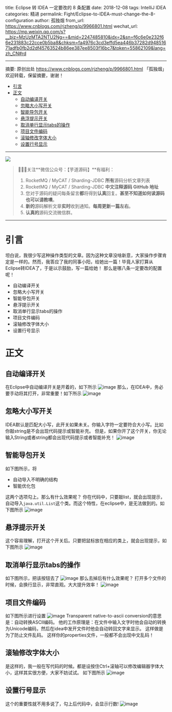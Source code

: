title: Eclipse 转 IDEA 一定要改的 8 条配置
date: 2018-12-08
tags: IntelliJ IDEA
categories: 精进
permalink: Fight/Eclipse-to-IDEA-must-change-the-8-configuration
author: 孤独烟
from_url: https://www.cnblogs.com/rjzheng/p/9966801.html
wechat_url: https://mp.weixin.qq.com/s?__biz=MzUzMTA2NTU2Ng==&mid=2247485810&idx=2&sn=f6c6e0e232f66e231883c22cce0b5ba8&chksm=fa4976c3cd3effd5ea446b37282d94851671adfb0fb2d2df45763524b86ee387ee8503f16bc7&token=55862109&lang=zh_CN#rd

-------

摘要: 原创出处 https://www.cnblogs.com/rjzheng/p/9966801.html 「孤独烟」欢迎转载，保留摘要，谢谢！

- [引言](http://www.iocoder.cn/Fight/Eclipse-to-IDEA-must-change-the-8-configuration/)
- [正文](http://www.iocoder.cn/Fight/Eclipse-to-IDEA-must-change-the-8-configuration/)
  - [自动编译开关](http://www.iocoder.cn/Fight/Eclipse-to-IDEA-must-change-the-8-configuration/)
  - [忽略大小写开关](http://www.iocoder.cn/Fight/Eclipse-to-IDEA-must-change-the-8-configuration/)
  - [智能导包开关](http://www.iocoder.cn/Fight/Eclipse-to-IDEA-must-change-the-8-configuration/)
  - [悬浮提示开关](http://www.iocoder.cn/Fight/Eclipse-to-IDEA-must-change-the-8-configuration/)
  - [取消单行显示tabs的操作](http://www.iocoder.cn/Fight/Eclipse-to-IDEA-must-change-the-8-configuration/)
  - [项目文件编码](http://www.iocoder.cn/Fight/Eclipse-to-IDEA-must-change-the-8-configuration/)
  - [滚轴修改字体大小](http://www.iocoder.cn/Fight/Eclipse-to-IDEA-must-change-the-8-configuration/)
  - [设置行号显示](http://www.iocoder.cn/Fight/Eclipse-to-IDEA-must-change-the-8-configuration/)

-------

![](http://www.iocoder.cn/images/common/wechat_mp_2017_07_31.jpg)

> 🙂🙂🙂关注**微信公众号：【芋道源码】**有福利：
> 1. RocketMQ / MyCAT / Sharding-JDBC **所有**源码分析文章列表
> 2. RocketMQ / MyCAT / Sharding-JDBC **中文注释源码 GitHub 地址**
> 3. 您对于源码的疑问每条留言**都**将得到**认真**回复。**甚至不知道如何读源码也可以请教噢**。
> 4. **新的**源码解析文章**实时**收到通知。**每周更新一篇左右**。
> 5. **认真的**源码交流微信群。

-------

# 引言

坦白说，我很少写这种操作类型的文章。因为这种文章没啥新意，大家操作步骤肯定是一样的。然而，我答应了我的同事小阳，给她出一篇！毕竟人家打算从Eclipse转IDEA了，于是以示鼓励，写一篇给她！
那么是哪八条一定要改的配置呢！

- 自动编译开关
- 忽略大小写开关
- 智能导包开关
- 悬浮提示开关
- 取消单行显示tabs的操作
- 项目文件编码
- 滚轴修改字体大小
- 设置行号显示

# 正文

## 自动编译开关

在Eclipse中自动编译开关是开着的，如下所示
![image](http://static.iocoder.cn/c39aaeb708abcd6cc8a3c1db580d5d58)
那么，在IDEA中，务必要手动将其打开，非常重要！如下所示
![image](http://static.iocoder.cn/f5d6d00c18596181ad8009f2de46a17b)

## 忽略大小写开关

IDEA默认是匹配大小写，此开关如果未关。你输入字符一定要符合大小写。比如你敲string是不会出现代码提示或智能补充。
但是，如果你开了这个开关，你无论输入String或者string都会出现代码提示或者智能补充！
![image](http://static.iocoder.cn/507bdad7be2a3705c9f905a0a264ccab)

## 智能导包开关

如下图所示，将

- 自动导入不明确的结构
- 智能优化包

这两个选项勾上。那么有什么效果呢？
你在代码中，只要敲list，就会出现提示，自动导入`java.util.List`这个类。而这个特性，在eclipse中，是无法做到的。如下图所示
![image](http://static.iocoder.cn/5d418f58b5ae9dd0f12058c7387086fa)

## 悬浮提示开关

这个容易理解，打开这个开关后。只要把鼠标放在相应的类上，就会出现提示，如下图所示
![image](http://static.iocoder.cn/648e5485496f6d985b58ff05f27f2c1c)

## 取消单行显示tabs的操作

如下图所示，把该按钮去了
![image](http://static.iocoder.cn/17218b7efc4d444393a1565464da0fc3)
那么去掉后有什么效果呢？
打开多个文件的时候，会换行显示，非常直观。大大提升效率！
![image](http://static.iocoder.cn/2655c6a0a74d3d7cb9eef5acc236c5f9)

## 项目文件编码

如下图所示进行设置
![image](http://static.iocoder.cn/bcd12647ee016a071eef66b25ff9dd87)
Transparent native-to-ascii conversion的意思是：自动转换ASCII编码。
他的工作原理是：在文件中输入文字时他会自动的转换为Unicode编码，然后在idea中发开文件时他会自动转回文字来显示。
这样做是为了防止文件乱码。
这样你的properties文件，一般都不会出现中文乱码！

## 滚轴修改字体大小

是这样的，我一般在写代码的时候。都是设按住Ctrl+滚轴可以修改编辑器字体大小，这样其实很方便，大家不妨试试。
如下图所示
![image](http://static.iocoder.cn/01bd45eaf6bb7730c0546e288d128721)

## 设置行号显示

这个的重要性就不用多说了，勾上后代码中，会显示行数!
![image](http://static.iocoder.cn/c2050d6ffa70778bf94b53d6085b45ca)
